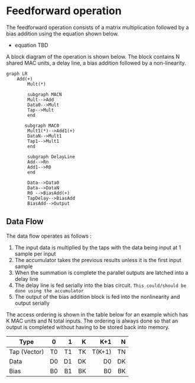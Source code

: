 # Feedforward operation


The feedforward operation consists of a matrix multiplication followed by a bias addition using the equation shown below. 

* equation TBD

A block diagram of the operation is shown below. The block contains N shared MAC units, a delay line, a bias addition followed by a non-linearity. 

```mermaid
graph LR
    Add(+)
        Mult(*)
    
        subgraph MACN
        Mult-->Add
        Data0-->Mult
        Tap-->Mult
        end
    
       subgraph MAC0
        Mult1(*)-->Add1(+)
        DataN-->Mult1
        Tap1-->Mult1
        end
        
        subgraph DelayLine
        Add-->Rn
        Add1-->R0
        end
    
        Data-->Data0
        Data-->DataN
        R0 -->BiasAdd(+)
        TapDelay-->BiasAdd
        BiasAdd-->Output
```


## Data Flow

The data flow operates as follows : 

1. The input data is multiplied by the taps with the data being input at 1 sample per input 
2. The accumulator takes the previous results unless it is the first input sample
3. When the summation is complete the parallel outputs are latched into a delay line
4. The delay line is fed serially into the bias circuit. `This could/should be done using the accumulator`
5. The output of the bias addition block is fed into the nonlinearity and output serially

The access ordering is shown in the table below for an example which has K MAC units and N total inputs. The ordering is always done so that an output is completed without having to be stored back into memory. 

| Type          | 0       | 1      | K      | K+1     | N       |
| ------------- |:-------:| ------:| ------:| -------:| -------:|
| Tap (Vector)  | T0      |   T1   |   TK   | T(K+1)  | TN      |
| Data          | D0      |   D1   |   DK   | D0      | DK      |
| Bias          | B0      |   B1   |   BK   | B0      | BK      |

